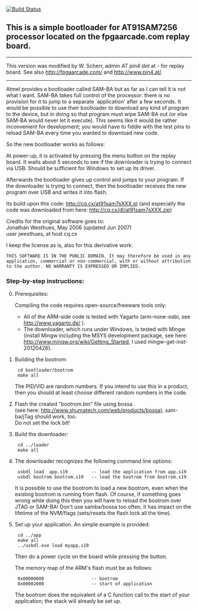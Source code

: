 [![Build Status](https://travis-ci.org/erique/replay_bootloader.svg?branch=master)](https://travis-ci.org/erique/replay_bootloader)

## This is a simple bootloader for AT91SAM7256 processor located on the fpgaarcade.com replay board. 

-------------------------------------------------------------------------
This version was modified by W. Scherr, admin *AT* pin4 *dot* at -
for replay board. See also http://fpgaarcade.com/ and http://www.pin4.at/.

-------------------------------------------------------------------------

Atmel provides a bootloader called SAM-BA but as far as I can tell it
is not what I want. SAM-BA takes full control of the processor: there
is no provision for it to jump to a separate `application' after a few
seconds. It would be possible to use their bootloader to download any kind
of program to the device, but in doing so that program must wipe SAM-BA
out (or else SAM-BA would never let it execute). This seems like it would
be rather inconvenient for development; you would have to fiddle with
the test pins to reload SAM-BA every time you wanted to download new code.

So the new bootloader works as follows:

At power-up, it is activated by pressing the menu button on the replay
board. It waits about 5 seconds to see if the downloader is trying to 
connect via USB. Should be sufficient for Windows to set up its driver.

Afterwards the bootloader gives up control and jumps to your program. 
If the downloader is trying to connect, then the bootloader receives 
the new program over USB and writes it into flash.

Its build upon this code: http://cq.cx/at91sam7sXXX.pl (and especially
the code was downloaded from here: http://cq.cx/dl/at91sam7sXXX.zip)

Credits for the original software goes to:   
	Jonathan Westhues, May 2006 (updated Jun 2007)   
	user jwesthues, at host cq.cx

I keep the license as is, also for this derivative work:

    THIS SOFTWARE IS IN THE PUBLIC DOMAIN. It may therefore be used in any 
    application, commercial or non-commercial, with or without attribution 
    to the author. NO WARRANTY IS EXPRESSED OR IMPLIED. 


### Step-by-step instructions:

0) Prerequisites:

    Compiling the code requires open-source/freeware tools only:
     * All of the ARM-side code is tested with Yagarto (arm-none-eabi, see http://www.yagarto.de/ ).
     * The downloader, which runs under Windows, is tested with Mingw (install
 Mingw including the MSYS development package, see here:
 http://www.mingw.org/wiki/Getting_Started, I used mingw-get-inst-20120426).

1) Building the bootrom:

        cd bootloader/bootrom
        make all

    The PID/VID are random numbers. If you intend to use this in a product,
then you should at least choose different random numbers in the code.

2) Flash the created "bootrom.bin" file using bossa   
(see here: http://www.shumatech.com/web/products/bossa), sam-ba/jTag should work, too.  
Do not set the lock bit!

3) Build the downloader:

        cd ../loader
        make all

4) The downloader recognizes the following command line options:

        usbdl load  app.s19         -- load the application from app.s19
        usbdl bootrom bootrom.s19   -- load the bootrom from bootrom.s19

    It is possible to use the bootrom to load a new bootrom, even when the
existing bootrom is running from flash. Of course, if something goes
wrong while doing this then you will have to reload the bootrom
over JTAG or SAM-BA! Don't use samba/bossa too often, it has impact
on the lifetime of the NVM/flags (sets/resets the flash lock all the time).
    
5) Set up your application. An simple example is provided:

        cd ../app
        make all
        ../usbdl.exe load myapp.s19

    Then do a power cycle on the board while pressing the button.

    The memory map of the ARM's flash must be as follows:
    
        0x00000000                  -- bootrom
        0x00002000                  -- start of application

    The bootrom does the equivalent of a C function call to the start of
your application; the stack will already be set up.
